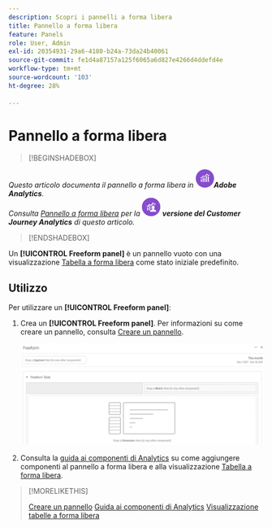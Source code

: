 ```yaml
---
description: Scopri i pannelli a forma libera
title: Pannello a forma libera
feature: Panels
role: User, Admin
exl-id: 20354931-29a6-4180-b24a-73da24b40061
source-git-commit: fe1d4a87157a125f6065a6d827e4266d4ddefd4e
workflow-type: tm+mt
source-wordcount: '103'
ht-degree: 28%

---
```


# Pannello a forma libera

>[!BEGINSHADEBOX]

_Questo articolo documenta il pannello a forma libera in_ ![AdobeAnalytics](/help/assets/icons/AdobeAnalytics.svg) _&#x200B;**Adobe Analytics**._<br/>_Consulta [Pannello a forma libera](https://experienceleague.adobe.com/en/docs/analytics/analyze/analysis-workspace/panels/freeform-panel) per la_ ![CustomerJourneyAnalytics](/help/assets/icons/CustomerJourneyAnalytics.svg) _&#x200B;**versione del Customer Journey Analytics** di questo articolo._

>[!ENDSHADEBOX]


Un **[!UICONTROL Freeform panel]** è un pannello vuoto con una visualizzazione [Tabella a forma libera](/help/analyze/analysis-workspace/visualizations/freeform-table/freeform-table.md) come stato iniziale predefinito.

## Utilizzo

Per utilizzare un **[!UICONTROL Freeform panel]**:

1. Crea un **[!UICONTROL Freeform panel]**. Per informazioni su come creare un pannello, consulta [Creare un pannello](panels.md#create-a-panel).

   ![Pannello a forma libera predefinito che mostra un pannello vuoto con una tabella a forma libera.](assets/freeform-panel.png)

1. Consulta la [guida ai componenti di Analytics](/help/components/home.md) su come aggiungere componenti al pannello a forma libera e alla visualizzazione [Tabella a forma libera](/help/analyze/analysis-workspace/visualizations/freeform-table/freeform-table.md).


>[!MORELIKETHIS]
>
>[Creare un pannello](/help/analyze/analysis-workspace/c-panels/panels.md#create-a-panel)
>[Guida ai componenti di Analytics](/help/components/home.md)
>[Visualizzazione tabelle a forma libera](/help/analyze/analysis-workspace/visualizations/freeform-table/freeform-table.md)
>
